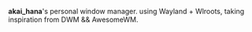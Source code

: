 **akai_hana**'s personal window manager.
using Wayland + Wlroots, taking inspiration from DWM && AwesomeWM.
